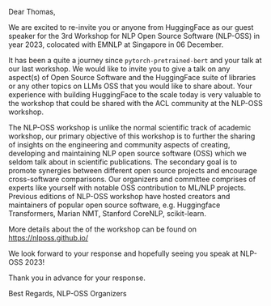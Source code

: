 
Dear Thomas,

We are excited to re-invite you or anyone from HuggingFace as our guest speaker for the 3rd Workshop for NLP Open Source Software (NLP-OSS) in year 2023, colocated with EMNLP at Singapore in 06 December.

It has been a quite a journey since `pytorch-pretrained-bert` and your talk at our last workshop. We would like to invite you to give a talk on any aspect(s) of Open Source Software and the HuggingFace suite of libraries or any other topics on LLMs OSS that you would like to share about. Your experience with building HuggingFace to the scale today is very valuable to the workshop that could be shared with the ACL community at the NLP-OSS workshop.

The NLP-OSS workshop is unlike the normal scientific track of academic workshop, our primary objective of this workshop is to further the sharing of insights on the engineering and community aspects of creating, developing and maintaining NLP open source software (OSS) which we seldom talk about in scientific publications. The secondary goal is to promote synergies between different open source projects and encourage cross-software comparisons. Our organizers and committee comprises of experts like yourself with notable OSS contribution to ML/NLP projects. Previous editions of NLP-OSS workshop have hosted creators and maintainers of popular open source software, e.g. Huggingface Transformers, Marian NMT, Stanford CoreNLP, scikit-learn.

More details about the of the workshop can be found on https://nlposs.github.io/

We look forward to your response and hopefully seeing you speak at NLP-OSS 2023!

Thank you in advance for your response.

Best Regards, NLP-OSS Organizers
